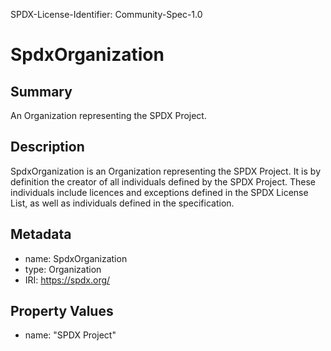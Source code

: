SPDX-License-Identifier: Community-Spec-1.0

# SpdxOrganization

## Summary

An Organization representing the SPDX Project.

## Description

SpdxOrganization is an Organization representing the SPDX Project. It is by definition the creator of all individuals defined by the SPDX Project. These individuals include licences and exceptions defined in the SPDX License List, as well as individuals defined in the specification.

## Metadata

- name: SpdxOrganization
- type: Organization
- IRI: https://spdx.org/

## Property Values

- name: "SPDX Project"
